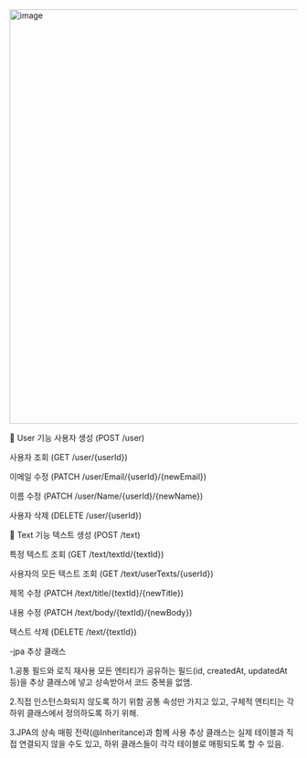 <img width="622" height="726" alt="image" src="https://github.com/user-attachments/assets/fc5c2bad-8e90-41e8-b0df-77ac69376de8" />

👤 User 기능
사용자 생성 (POST /user)

사용자 조회 (GET /user/{userId})

이메일 수정 (PATCH /user/Email/{userId}/{newEmail})

이름 수정 (PATCH /user/Name/{userId}/{newName})

사용자 삭제 (DELETE /user/{userId})

📝 Text 기능
텍스트 생성 (POST /text)

특정 텍스트 조회 (GET /text/textId/{textId})

사용자의 모든 텍스트 조회 (GET /text/userTexts/{userId})

제목 수정 (PATCH /text/title/{textId}/{newTitle})

내용 수정 (PATCH /text/body/{textId}/{newBody})

텍스트 삭제 (DELETE /text/{textId})

-jpa 추상 클래스

1.공통 필드와 로직 재사용
모든 엔티티가 공유하는 필드(id, createdAt, updatedAt 등)을
추상 클래스에 넣고 상속받아서 코드 중복을 없앰.

2.직접 인스턴스화되지 않도록 하기 위함
공통 속성만 가지고 있고, 구체적 엔티티는 각 하위 클래스에서 정의하도록 하기 위해.

3.JPA의 상속 매핑 전략(@Inheritance)과 함께 사용
추상 클래스는 실제 테이블과 직접 연결되지 않을 수도 있고,
하위 클래스들이 각각 테이블로 매핑되도록 할 수 있음.
